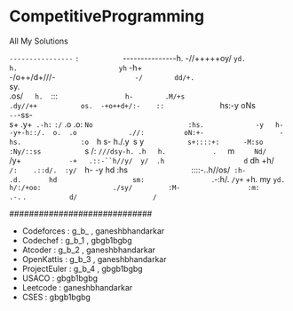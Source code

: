 # CompetitiveProgramming
All My Solutions

  `----------------`                                                                    `:          
  `---------------h.                         -//+++++oy/                               `yd.         
                  h.                         `        `yh`                            -h+           
            -/o++/d+///-`                     -/        dd/+.                       `sy.            
         .os/`    h.   `:::`                  h-        .M/+s                      .dy//++          
        os.  -+o++d+/:-    ::               `hs:-y       oNs`                      --`-ss-          
       s+  .y+` .-h:` `:/`  .o                 .o:       `No                        :hs.            
      -y   h- -y+-h::/.  o.  .o             .//:          oN:+-                   -hs.              
      :o  `h  s-  h./.y` `s   y`            s+::::+:      -M:so                  :Ny/::ss           
      `s   /: `///dsy-h. .h   h.            `.`   `m`      Nd/                    `  /y+`           
       -+   .::-``h//y/  y/  .h                    d`      dh                      +h/              
        `/:    .::d/.  :y/  `h-                   -y       hd                    :hs`               
          `::::-..h//os/`  :h-                   .d.       hd                   sm:                 
              `.-:h/.   `/y+`                   +h.        my                 `yd.                  
                  h/:/+oo:                  ./sy/         :M-                 :m:                   
                  .-.`                       .`           d/                   /`                   
                                                                                                    

#############################

- Codeforces : g_b_ , ganeshbhandarkar
- Codechef : g_b_1 , gbgb1bgbg
- Atcoder : g_b_2 , ganeshbhandarkar
- OpenKattis : g_b_3 , ganeshbhandarkar
- ProjectEuler : g_b_4 , gbgb1bgbg
- USACO : gbgb1bgbg 
- Leetcode : ganeshbhandarkar
- CSES : gbgb1bgbg 